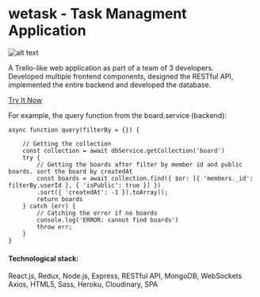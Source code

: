 # wetask - Task Managment Application

![alt text](https://res.cloudinary.com/shaishar9/image/upload/v1591551510/jhqltq0tbfpyh32bzzfq.jpg "wetask main screenshot")

A Trello-like web application as part of a team of 3 developers.<br />
Developed multiple frontend components, designed the RESTful API,<br />
implemented the entire backend and developed the database.

[Try It Now](http://we-task.herokuapp.com/)

For example, the query function from the board.service (backend):
```
async function query(filterBy = {}) {
    
    // Getting the collection
    const collection = await dbService.getCollection('board')
    try {
        // Getting the boards after filter by member id and public boards. sort the board by createdAt
        const boards = await collection.find({ $or: [{ 'members._id': filterBy.userId }, { 'isPublic': true }] })
        .sort({ 'createdAt': -1 }).toArray();
        return boards
    } catch (err) {
        // Catching the error if no boards
        console.log('ERROR: cannot find boards')
        throw err;
    }
}
```

#### Technological stack:
React.js, Redux, Node.js, Express, RESTful API, MongoDB, WebSockets<br />
Axios, HTML5, Sass, Heroku, Cloudinary, SPA
